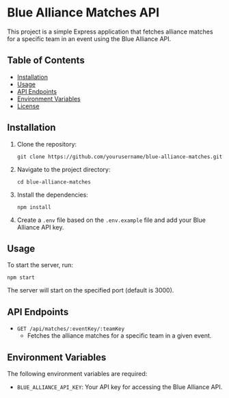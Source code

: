 # Blue Alliance Matches API

This project is a simple Express application that fetches alliance matches for a specific team in an event using the Blue Alliance API.

## Table of Contents

- [Installation](#installation)
- [Usage](#usage)
- [API Endpoints](#api-endpoints)
- [Environment Variables](#environment-variables)
- [License](#license)

## Installation

1. Clone the repository:
   ```
   git clone https://github.com/yourusername/blue-alliance-matches.git
   ```
2. Navigate to the project directory:
   ```
   cd blue-alliance-matches
   ```
3. Install the dependencies:
   ```
   npm install
   ```
4. Create a `.env` file based on the `.env.example` file and add your Blue Alliance API key.

## Usage

To start the server, run:
```
npm start
```
The server will start on the specified port (default is 3000).

## API Endpoints

- `GET /api/matches/:eventKey/:teamKey`
  - Fetches the alliance matches for a specific team in a given event.

## Environment Variables

The following environment variables are required:

- `BLUE_ALLIANCE_API_KEY`: Your API key for accessing the Blue Alliance API.